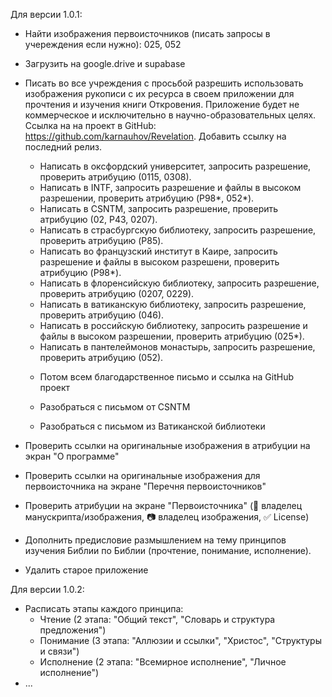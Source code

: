Для версии 1.0.1:
- Найти изображения первоисточников (писать запросы в учереждения если нужно): 025, 052
- Загрузить на google.drive и supabase

- Писать во все учреждения с просьбой разрешить использовать изображения рукописи с их ресурса в своем приложении для прочтения и изучения книги Откровения. Приложение будет не коммерческое и исключительно в научно-образовательных целях. Ссылка на на проект в GitHub: https://github.com/karnauhov/Revelation. Добавить ссылку на последний релиз.
  * Написать в оксфордский университет, запросить разрешение, проверить атрибуцию (0115, 0308).
  * Написать в INTF, запросить разрешение и файлы в высоком разрешении, проверить атрибуцию (P98*, 052*).
  * Написать в CSNTM, запросить разрешение, проверить атрибуцию (02, P43, 0207).
  * Написать в страсбургскую библиотеку, запросить разрешение, проверить атрибуцию (P85).
  * Написать во французский институт в Каире, запросить разрешение и файлы в высоком разрешени, проверить атрибуцию (P98*).
  * Написать в флоренсийскую библиотеку, запросить разрешение, проверить атрибуцию (0207, 0229).
  * Написать в ватиканскую библиотеку, запросить разрешение, проверить атрибуцию (046).
  * Написать в российскую библиотеку, запросить разрешение и файлы в высоком разрешении, проверить атрибуцию (025*).
  * Написать в пантелеймонов монастырь, запросить разрешение, проверить атрибуцию (052).
  - Потом всем благодарственное письмо и ссылка на GitHub проект

  - Разобраться с письмом от CSNTM
  - Разобраться с письмом из Ватиканской библиотеки

- Проверить ссылки на оригинальные изображения в атрибуции на экран "О программе"
- Проверить ссылки на оригинальные изображения для первоисточника на экране "Перечня первоисточников"
- Проверить атрибуции на экране "Первоисточника" (📜 владелец манускрипта/изображения, 📷 владелец изображения, ✅ License)

* Дополнить предисловие размышлением на тему принципов изучения Библии по Библии (прочтение, понимание, исполнение).
- Удалить старое приложение

Для версии 1.0.2:
- Расписать этапы каждого принципа:
  - Чтение (2 этапа: "Общий текст", "Словарь и структура предложения")
  - Понимание (3 этапа: "Аллюзии и ссылки", "Христос", "Структуры и связи")
  - Исполнение (2 этапа: "Всемирное исполнение", "Личное исполнение")
- ...
